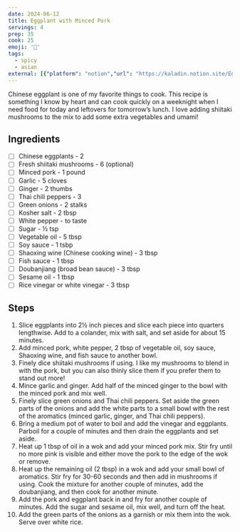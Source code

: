 ```yaml
---
date: 2024-06-12
title: Eggplant with Minced Pork
servings: 4
prep: 35
cook: 25
emoji: '🍆'
tags:
  - spicy
  - asian
external: [{"platform": "notion","url": "https://kaladin.notion.site/Eggplant-with-Minced-Pork-6308293295ca4e8b80587eead75af343"}]
---
```

Chinese eggplant is one of my favorite things to cook. This recipe is something I know by heart and can cook quickly on a weeknight when I need food for today and leftovers for tomorrow’s lunch. I love adding shiitaki mushrooms to the mix to add some extra vegetables and umami!

## Ingredients
- [ ] Chinese eggplants - 2
- [ ] Fresh shiitaki mushrooms - 6 (optional)
- [ ] Minced pork - 1 pound
- [ ] Garlic - 5 cloves
- [ ] Ginger - 2 thumbs
- [ ] Thai chili peppers - 3
- [ ] Green onions - 2 stalks
- [ ] Kosher salt - 2 tbsp
- [ ] White pepper - to taste
- [ ] Sugar - ½ tsp
- [ ] Vegetable oil - 5 tbsp
- [ ] Soy sauce - 1 tsbp
- [ ] Shaoxing wine (Chinese cooking wine) - 3 tbsp
- [ ] Fish sauce - 1 tbsp
- [ ] Doubanjiang (broad bean sauce) - 3 tbsp
- [ ] Sesame oil - 1 tbsp
- [ ] Rice vinegar or white vinegar - 3 tbsp

## Steps
1. Slice eggplants into 2½ inch pieces and slice each piece into quarters lengthwise. Add to a colander, mix with salt, and set aside for about 15 minutes.
2. Add minced pork, white pepper, 2 tbsp of vegetable oil, soy sauce, Shaoxing wine, and fish sauce to another bowl.
3. Finely dice shiitaki mushrooms if using. I like my mushrooms to blend in with the pork, but you can also thinly slice them if you prefer them to stand out more!
4. Mince garlic and ginger. Add half of the minced ginger to the bowl with the minced pork and mix well.
5. Finely slice green onions and Thai chili peppers. Set aside the green parts of the onions and add the white parts to a small bowl with the rest of the aromatics (minced garlic, ginger, and Thai chili peppers).
6. Bring a medium pot of water to boil and add the vinegar and eggplants. Parboil for a couple of minutes and then drain the eggplants and set aside.
7. Heat up 1 tbsp of oil in a wok and add your minced pork mix. Stir fry until no more pink is visible and either move the pork to the edge of the wok or remove.
8. Heat up the remaining oil (2 tbsp) in a wok and add your small bowl of aromatics. Stir fry for 30-60 seconds and then add in mushrooms if using. Cook the mixture for another couple of minutes, add the doubanjiang, and then cook for another minute.
9. Add the pork and eggplant back in and fry for another couple of minutes. Add the sugar and sesame oil, mix well, and turn off the heat.
10. Add the green parts of the onions as a garnish or mix them into the wok. Serve over white rice.